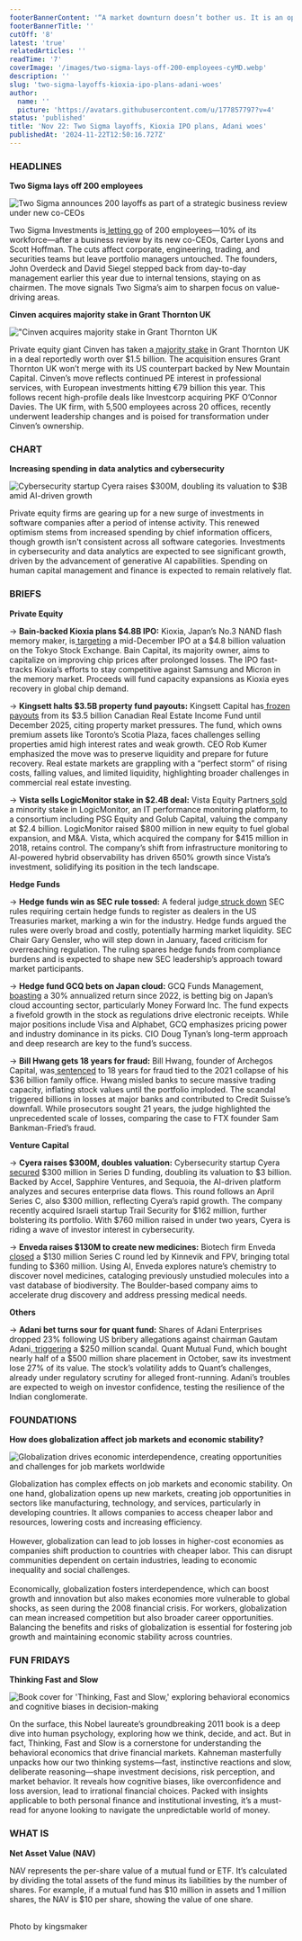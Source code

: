 ```yaml
---
footerBannerContent: '“A market downturn doesn’t bother us. It is an opportunity to increase our ownership of great companies with great management at good prices.” - Warren Buffett'
footerBannerTitle: ''
cutOff: '8'
latest: 'true'
relatedArticles: ''
readTime: '7'
coverImage: '/images/two-sigma-lays-off-200-employees-cyMD.webp'
description: ''
slug: 'two-sigma-layoffs-kioxia-ipo-plans-adani-woes'
author:
  name: ''
  picture: 'https://avatars.githubusercontent.com/u/177857797?v=4'
status: 'published'
title: 'Nov 22: Two Sigma layoffs, Kioxia IPO plans, Adani woes'
publishedAt: '2024-11-22T12:50:16.727Z'
---
```


### HEADLINES

**Two Sigma lays off 200 employees**

![Two Sigma announces 200 layoffs as part of a strategic business review under new co-CEOs](/images/two-sigma-lays-off-200-employees-A4ND.webp)

Two Sigma Investments is[ letting go](https://www.bloomberg.com/news/articles/2024-11-21/hedge-fund-two-sigma-cuts-200-staffers-after-strategic-review?embedded-checkout=true) of 200 employees—10% of its workforce—after a business review by its new co-CEOs, Carter Lyons and Scott Hoffman. The cuts affect corporate, engineering, trading, and securities teams but leave portfolio managers untouched. The founders, John Overdeck and David Siegel stepped back from day-to-day management earlier this year due to internal tensions, staying on as chairmen. The move signals Two Sigma’s aim to sharpen focus on value-driving areas.

**Cinven acquires majority stake in Grant Thornton UK**

!["Cinven acquires majority stake in Grant Thornton UK](/images/cinven-acquires-majority-stake-in-grant-thornton-uk-AxOT.webp)

Private equity giant Cinven has taken a[ majority stake](https://pitchbook.com/news/articles/cinven-wins-grant-thorntons-uk-business-in-1-5b-deal#:~:text=Cinven%20has%20acquired%20a%20majority,\(%241.5%20billion%2Dplus\).) in Grant Thornton UK in a deal reportedly worth over $1.5 billion. The acquisition ensures Grant Thornton UK won’t merge with its US counterpart backed by New Mountain Capital. Cinven’s move reflects continued PE interest in professional services, with European investments hitting €79 billion this year. This follows recent high-profile deals like Investcorp acquiring PKF O’Connor Davies. The UK firm, with 5,500 employees across 20 offices, recently underwent leadership changes and is poised for transformation under Cinven’s ownership.

### CHART

**Increasing spending in data analytics and cybersecurity**

![Cybersecurity startup Cyera raises $300M, doubling its valuation to $3B amid AI-driven growth](/images/mckinsey-AxMz.webp)

Private equity firms are gearing up for a new surge of investments in software companies after a period of intense activity. This renewed optimism stems from increased spending by chief information officers, though growth isn't consistent across all software categories. Investments in cybersecurity and data analytics are expected to see significant growth, driven by the advancement of generative AI capabilities. Spending on human capital management and finance is expected to remain relatively flat.

### BRIEFS

**Private Equity**

→ **Bain-backed Kioxia plans $4.8B IPO:** Kioxia, Japan’s No.3 NAND flash memory maker, is[ targeting](https://www.bnnbloomberg.ca/business/international/2024/11/21/bain-backed-kioxia-plans-tokyo-ipo-at-48-billion-valuation/) a mid-December IPO at a $4.8 billion valuation on the Tokyo Stock Exchange. Bain Capital, its majority owner, aims to capitalize on improving chip prices after prolonged losses. The IPO fast-tracks Kioxia’s efforts to stay competitive against Samsung and Micron in the memory market. Proceeds will fund capacity expansions as Kioxia eyes recovery in global chip demand.

→ **Kingsett halts $3.5B property fund payouts:** Kingsett Capital has[ frozen payouts](https://www.bloomberg.com/news/articles/2024-11-21/canada-s-kingsett-freezes-payments-on-3-5-billion-property-fund?embedded-checkout=true) from its $3.5 billion Canadian Real Estate Income Fund until December 2025, citing property market pressures. The fund, which owns premium assets like Toronto’s Scotia Plaza, faces challenges selling properties amid high interest rates and weak growth. CEO Rob Kumer emphasized the move was to preserve liquidity and prepare for future recovery. Real estate markets are grappling with a “perfect storm” of rising costs, falling values, and limited liquidity, highlighting broader challenges in commercial real estate investing.

→ **Vista sells LogicMonitor stake in $2.4B deal:** Vista Equity Partners[ sold](https://www.bnnbloomberg.ca/business/company-news/2024/11/20/vista-said-to-near-logicmonitor-stake-sale-at-24-billion-value/) a minority stake in LogicMonitor, an IT performance monitoring platform, to a consortium including PSG Equity and Golub Capital, valuing the company at $2.4 billion. LogicMonitor raised $800 million in new equity to fuel global expansion, and M&A. Vista, which acquired the company for $415 million in 2018, retains control. The company’s shift from infrastructure monitoring to AI-powered hybrid observability has driven 650% growth since Vista’s investment, solidifying its position in the tech landscape.

**Hedge Funds**

→ **Hedge funds win as SEC rule tossed:** A federal judge[ struck down](https://www.bnnbloomberg.ca/business/company-news/2024/11/21/sec-dealer-registration-rule-tossed-by-judge-in-hedge-fund-win/#:~:text=US%20District%20Judge%20Reed%20O,to%20pull%20back%20from%20trading.) SEC rules requiring certain hedge funds to register as dealers in the US Treasuries market, marking a win for the industry. Hedge funds argued the rules were overly broad and costly, potentially harming market liquidity. SEC Chair Gary Gensler, who will step down in January, faced criticism for overreaching regulation. The ruling spares hedge funds from compliance burdens and is expected to shape new SEC leadership’s approach toward market participants.

→ **Hedge fund GCQ bets on Japan cloud:** GCQ Funds Management,[ boasting](https://www.bnnbloomberg.ca/business/international/2024/11/21/hedge-fund-gcq-up-30-a-year-bets-on-japan-cloud-software/) a 30% annualized return since 2022, is betting big on Japan’s cloud accounting sector, particularly Money Forward Inc. The fund expects a fivefold growth in the stock as regulations drive electronic receipts. While major positions include Visa and Alphabet, GCQ emphasizes pricing power and industry dominance in its picks. CIO Doug Tynan’s long-term approach and deep research are key to the fund’s success.

→ **Bill Hwang gets 18 years for fraud:** Bill Hwang, founder of Archegos Capital, was[ sentenced](https://www.bloomberg.com/news/articles/2024-11-20/archegos-founder-bill-hwang-sentenced-to-18-years-in-prison?embedded-checkout=true) to 18 years for fraud tied to the 2021 collapse of his $36 billion family office. Hwang misled banks to secure massive trading capacity, inflating stock values until the portfolio imploded. The scandal triggered billions in losses at major banks and contributed to Credit Suisse’s downfall. While prosecutors sought 21 years, the judge highlighted the unprecedented scale of losses, comparing the case to FTX founder Sam Bankman-Fried’s fraud.

**Venture Capital**

→ **Cyera raises $300M, doubles valuation:** Cybersecurity startup Cyera[ secured](https://pitchbook.com/news/articles/accel-backed-cyera-raises-300m-doubling-valuation) $300 million in Series D funding, doubling its valuation to $3 billion. Backed by Accel, Sapphire Ventures, and Sequoia, the AI-driven platform analyzes and secures enterprise data flows. This round follows an April Series C, also $300 million, reflecting Cyera’s rapid growth. The company recently acquired Israeli startup Trail Security for $162 million, further bolstering its portfolio. With $760 million raised in under two years, Cyera is riding a wave of investor interest in cybersecurity.

→ **Enveda raises $130M to create new medicines:** Biotech firm Enveda[ closed](https://vcnewsdaily.com/enveda-biosciences/venture-capital-funding/lmccvvvtlh) a $130 million Series C round led by Kinnevik and FPV, bringing total funding to $360 million. Using AI, Enveda explores nature’s chemistry to discover novel medicines, cataloging previously unstudied molecules into a vast database of biodiversity. The Boulder-based company aims to accelerate drug discovery and address pressing medical needs.

**Others**

→ **Adani bet turns sour for quant fund:** Shares of Adani Enterprises dropped 23% following US bribery allegations against chairman Gautam Adani,[ triggering](https://www.bloomberg.com/news/articles/2024-11-21/quant-mutual-fund-s-big-adani-bet-turns-sour-on-bribery-charges?embedded-checkout=true) a $250 million scandal. Quant Mutual Fund, which bought nearly half of a $500 million share placement in October, saw its investment lose 27% of its value. The stock’s volatility adds to Quant’s challenges, already under regulatory scrutiny for alleged front-running. Adani’s troubles are expected to weigh on investor confidence, testing the resilience of the Indian conglomerate.

### FOUNDATIONS

**How does globalization affect job markets and economic stability?**

![Globalization drives economic interdependence, creating opportunities and challenges for job markets worldwide](/images/how-does-globalization-affect-job-markets-and-economic-stability_-k3MT.webp)

Globalization has complex effects on job markets and economic stability. On one hand, globalization opens up new markets, creating job opportunities in sectors like manufacturing, technology, and services, particularly in developing countries. It allows companies to access cheaper labor and resources, lowering costs and increasing efficiency.\
\
However, globalization can lead to job losses in higher-cost economies as companies shift production to countries with cheaper labor. This can disrupt communities dependent on certain industries, leading to economic inequality and social challenges.\
\
Economically, globalization fosters interdependence, which can boost growth and innovation but also makes economies more vulnerable to global shocks, as seen during the 2008 financial crisis. For workers, globalization can mean increased competition but also broader career opportunities. Balancing the benefits and risks of globalization is essential for fostering job growth and maintaining economic stability across countries.

### FUN FRIDAYS

**Thinking Fast and Slow**

![Book cover for 'Thinking, Fast and Slow,' exploring behavioral economics and cognitive biases in decision-making](/images/thinking-fast-and-slow-c1Nj.webp)

On the surface, this Nobel laureate’s groundbreaking 2011 book is a deep dive into human psychology, exploring how we think, decide, and act. But in fact, Thinking, Fast and Slow is a cornerstone for understanding the behavioral economics that drive financial markets. Kahneman masterfully unpacks how our two thinking systems—fast, instinctive reactions and slow, deliberate reasoning—shape investment decisions, risk perception, and market behavior. It reveals how cognitive biases, like overconfidence and loss aversion, lead to irrational financial choices. Packed with insights applicable to both personal finance and institutional investing, it’s a must-read for anyone looking to navigate the unpredictable world of money. 

### WHAT IS

**Net Asset Value (NAV)**

NAV represents the per-share value of a mutual fund or ETF. It’s calculated by dividing the total assets of the fund minus its liabilities by the number of shares. For example, if a mutual fund has $10 million in assets and 1 million shares, the NAV is $10 per share, showing the value of one share.

\
Photo by kingsmaker